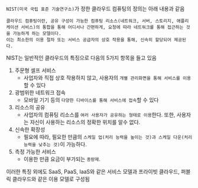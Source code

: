 ```NIST(미국 국립 표준 기술연구소)```가 정한 클라우드 컴퓨팅의 정의는 아래 내용과 같음
```
클라우드 컴퓨팅이란, 공유 구성이 가능한 컴퓨팅 리소스(네트워크, 서버, 스토리지, 애플리케이션 서비스)의 통합을 통해 어디서나 간편하게, 요청에 따라 네트워크를 통해 접근하는 것을 가능하게 하는 모델이다.
이는 최소한의 이용 절차 또는 서비스 공급자의 상호 작용을 통해, 신속히 할당되어 제공된다.
```  
  
NIST는 일반적인 클라우드의 특징으로 다음의 5가지 항목을 들고 있음
1. 주문형 셀프 서비스
    * 사업자와 직접 상호 작용하지 않고, 사용자의 ```개별 관리화면을 통해 서비스를 이용```할 수 있다
2. 광범위한 네트워크 접속
    * 모바일 기기 등의 ```다양한 디바이스를 통해 서비스에 접속```할 수 있다
3. 리소스의 공유
    * 사업자의 컴퓨팅 리소스를 ```여러 사용자가 공유하는 형태로 이용```한다. 또한, 사용자는 자신이 사용하는 리소스의 정확한 위치를 알수 없다.
4. 신속한 확장성
    * 필요에 따라, 필요한 만큼의 ```스케일 업(처리 능력을 높이는 것)과 스케일 다운(처리 능력을 낮추는 것)```이 가능하다.
5. 측정 가능한 서비스
    * 이용한 만큼 요금이 부가되는 ```종량제```.
    
이러한 특징 외에도 SaaS, PaaS, IaaS와 같은 서비스 모델과 프라이빗 클라우드, 퍼블릭 클라우드와 같은 이용 모델로 구성됨